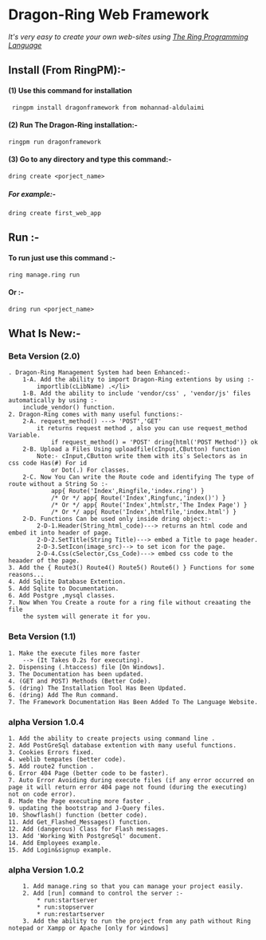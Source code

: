 # Dragon-Ring Web Framework
_It's very easy to create your own web-sites using [The Ring Programming Language](http://ring-lang.net)_

## Install (From RingPM):-
#### (1) Use this command for installation 
	 ringpm install dragonframework from mohannad-aldulaimi
#### (2) Run The Dragon-Ring installation:-
	ringpm run dragonframework
#### (3) Go to any directory and type this command:-
	dring create <porject_name>
##### For example:-
	dring create first_web_app
## Run :-
#### To run just use this command :-
	ring manage.ring run
#### Or :-
	dring run <porject_name>
## What Is New:-
### Beta Version (2.0)
	. Dragon-Ring Management System had been Enhanced:-
		1-A. Add the ability to import Dragon-Ring extentions by using :- 
			importlib(cLibName) .</li>
		1-B. Add the ability to include 'vendor/css' , 'vendor/js' files automatically by using :-
		include_vendor() function. 
	2. Dragon-Ring comes with many useful functions:- 
		2-A. request_method() ---> 'POST','GET' 
			it returns request method , also you can use request_method Variable.
				if request_method() = 'POST' dring{html('POST Method')} ok
		2-B. Upload a Files Using uploadfile(cInput,CButton) function
			Note:- cInput,CButton write them with its`s Selectors as in css code Has(#) For id
				or Dot(.) For classes.
		2-C. Now You Can write the Route code and identifying The type of route without a String So :-
				app{ Route('Index',Ringfile,'index.ring') } 
				/* Or */ app{ Route('Index',Ringfunc,'index()') }
				/* Or */ app{ Route('Index',htmlstr,'The Index Page') }  
				/* Or */ app{ Route('Index',htmlfile,'index.html') } 
		2-D. Functions Can be used only inside dring object:-
			2-D-1.Header(String_html_code)---> returns an html code and embed it into header of page.
			2-D-2.SetTitle(String Title)---> embed a Title to page header.
			2-D-3.SetIcon(image_src)--> to set icon for the page.
			2-D-4.Css(cSelector,Css_Code)---> embed css code to the heaader of the page. 
	3. Add the { Route3() Route4() Route5() Route6() } Functions for some reasons... 
	4. Add Sqlite Database Extention.
	5. Add Sqlite to Documentation.
	6. Add Postgre ,mysql classes.
	7. Now When You Create a route for a ring file without creaating the file
		the system will generate it for you.

### Beta Version (1.1)
    1. Make the execute files more faster 
        --> (It Takes 0.2s for executing).
    2. Dispensing (.htaccess) file [On Windows].
    3. The Documentation has been updated.
    4. (GET and POST) Methods (Better Code).
    5. (dring) The Installation Tool Has Been Updated.
    6. (dring) Add The Run command.
    7. The Framework Documentation Has Been Added To The Language Website.
    
### alpha Version 1.0.4
	1. Add the ability to create projects using command line .
	2. Add PostGreSql database extention with many useful functions.
	3. Cookies Errors fixed.
	4. weblib tempates (better code).
	5. Add route2 function .
	6. Error 404 Page (better code to be faster).
	7. Auto Error Avoiding during execute files (if any error occurred on page it will return error 404 page not found (during the executing) not on code error).
	8. Made the Page executing more faster .
	9. updating the bootstrap and J-Query files.
	10. Showflash() function (better code).
	11. Add Get_Flashed_Messages() function.
	12. Add (dangerous) Class for Flash messages.
	13. Add 'Working With PostgreSql' document.
	14. Add Employees example.
	15. Add Login&signup example.
### alpha Version 1.0.2
		1. Add manage.ring so that you can manage your project easily.
		2. Add [run] command to control the server :-
			* run:startserver
			* run:stopserver
			* run:restartserver 
		3. Add the ability to run the project from any path without Ring notepad or Xampp or Apache [only for windows]
